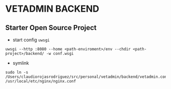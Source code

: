 # VETADMIN BACKEND

## Starter Open Source Project

- start config `uwsgi`

```
uwsgi --http :8080 --home <path-enviroment>/env --chdir <path-project>/backend/ -w conf.wsgi
```

- symlink
```
sudo ln -s /Users/claudiorojasrodriguez/src/personal/vetadmin/backend/vetadmin.conf /usr/local/etc/nginx/nginx.conf
```
